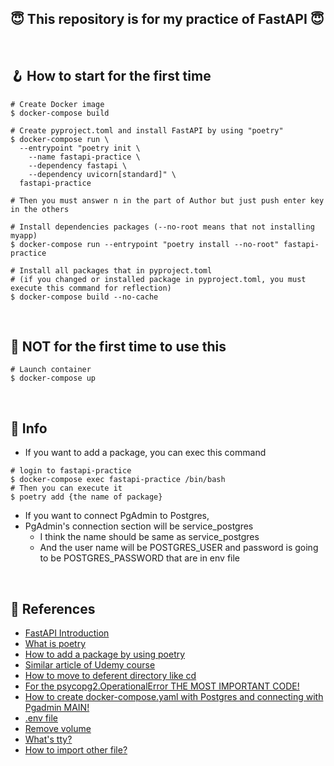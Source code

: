 ## 😇 This repository is for my practice of FastAPI 😇
<br>

## 🪝 How to start for the first time
``` shell
# Create Docker image
$ docker-compose build

# Create pyproject.toml and install FastAPI by using "poetry"
$ docker-compose run \
  --entrypoint "poetry init \
    --name fastapi-practice \
    --dependency fastapi \
    --dependency uvicorn[standard]" \
  fastapi-practice

# Then you must answer n in the part of Author but just push enter key in the others

# Install dependencies packages (--no-root means that not installing myapp)
$ docker-compose run --entrypoint "poetry install --no-root" fastapi-practice

# Install all packages that in pyproject.toml
# (if you changed or installed package in pyproject.toml, you must execute this command for reflection)
$ docker-compose build --no-cache
```
<br>

## 🚦 NOT for the first time to use this
``` shell
# Launch container
$ docker-compose up
```
<br>

## 🦖 Info
- If you want to add a package, you can exec this command
```shell
# login to fastapi-practice
$ docker-compose exec fastapi-practice /bin/bash
# Then you can execute it
$ poetry add {the name of package}
```

- If you want to connect PgAdmin to Postgres,
- PgAdmin's connection section will be service_postgres
  - I think the name should be same as service_postgres
  - And the user name will be POSTGRES_USER and password is going to be POSTGRES_PASSWORD that are in env file

<br>

## 🚢 References
- [FastAPI Introduction](https://zenn.dev/sh0nk/books/537bb028709ab9/)
- [What is poetry](https://qiita.com/nilwurtz/items/0e5b8382757ccad9a56c)
- [How to add a package by using poetry](https://zenn.dev/rihito/articles/7b48821e4a3f74)
- [Similar article of Udemy course](https://qiita.com/yamarao/items/6889adfd4b484b7b5e11)
- [How to move to deferent directory like cd](https://qiita.com/rururu_kenken/items/8b5862e54fbe156a8cb8)
- [For the psycopg2.OperationalError THE MOST IMPORTANT CODE!](https://zenn.dev/ryo_t/articles/3be7a5ca39d496)
- [How to create docker-compose.yaml with Postgres and connecting with Pgadmin MAIN!](https://qiita.com/Akhr/items/8d5b5127ee971a640253)
- [.env file](https://qiita.com/SolKul/items/989727aeeafcae28ecf7)
- [Remove volume](https://ysko909.github.io/posts/delete-volume-when-get-password-authentication-failed-error/)
- [What's tty?](https://zenn.dev/hohner/articles/43a0da20181d34)
- [How to import other file?](https://qiita.com/karadaharu/items/37403e6e82ae4417d1b3)